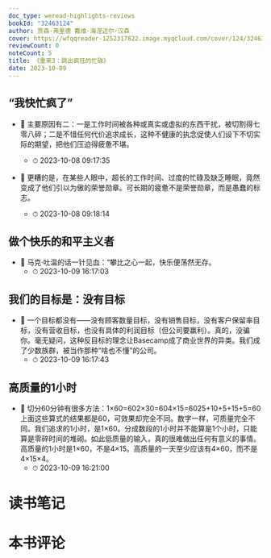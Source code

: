 ```yaml
---
doc_type: weread-highlights-reviews
bookId: "32463124"
author: 贾森·弗里德 戴维·海涅迈尔·汉森
cover: https://wfqqreader-1252317822.image.myqcloud.com/cover/124/32463124/t7_32463124.jpg
reviewCount: 0
noteCount: 5
title: 《重来3：跳出疯狂的忙碌》
date: 2023-10-09
---
```



## “我快忙疯了”


- 📌 主要原因有二：一是工作时间被各种或真实或虚拟的东西干扰，被切割得七零八碎；二是不惜任何代价追求成长，这种不健康的执念促使人们设下不切实际的期望，把他们压迫得疲惫不堪。 
    - ⏱ 2023-10-08 09:17:35 

- 📌 更糟的是，在某些人眼中，超长的工作时间、过度的忙碌及缺乏睡眠，竟然变成了他们引以为傲的荣誉勋章。可长期的疲惫不是荣誉勋章，而是愚蠢的标志。 
    - ⏱ 2023-10-08 09:18:14 
## 做个快乐的和平主义者


- 📌 马克·吐温的话一针见血：“攀比之心一起，快乐便荡然无存。 
    - ⏱ 2023-10-09 16:17:03 
## 我们的目标是：没有目标


- 📌 一个目标都没有——没有顾客数量目标，没有销售目标，没有客户保留率目标，没有营收目标，也没有具体的利润目标（但公司要赢利）。真的，没骗你。毫无疑问，这种反目标的理念让Basecamp成了商业世界的异类。我们成了少数族群，被当作那种“啥也不懂”的公司。 
    - ⏱ 2023-10-09 16:17:43 
## 高质量的1小时


- 📌 切分60分钟有很多方法：1×60=602×30=604×15=6025+10+5+15+5=60上面这些算式的结果都是60，可效果却完全不同。数字一样，可质量完全不同。我们追求的1小时，是1×60。分成数段的1小时并不能算是1个小时，只能算是零碎时间的堆砌。如此低质量的输入，真的很难做出任何有意义的事情。高质量的1小时是1×60，不是4×15。高质量的一天至少应该有4×60，而不是4×15×4。 
    - ⏱ 2023-10-09 16:21:00 

# 读书笔记


# 本书评论
